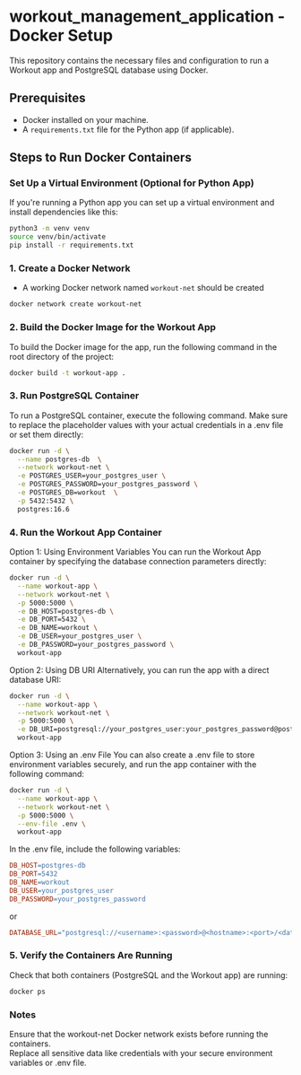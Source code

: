 # workout_management_application - Docker Setup

This repository contains the necessary files and configuration to run a Workout app and PostgreSQL database using Docker.

## Prerequisites

- Docker installed on your machine.
- A `requirements.txt` file for the Python app (if applicable).

## Steps to Run Docker Containers

### Set Up a Virtual Environment (Optional for Python App)
If you're running a Python app you can set up a virtual environment and install dependencies like this:

```bash
python3 -m venv venv
source venv/bin/activate
pip install -r requirements.txt
```

### 1. Create a Docker Network 
- A working Docker network named `workout-net` should be created
  
```bash
docker network create workout-net
```

### 2. Build the Docker Image for the Workout App
To build the Docker image for the app, run the following command in the root directory of the project:

```bash
docker build -t workout-app .
```

### 3. Run PostgreSQL Container
To run a PostgreSQL container, execute the following command. Make sure to replace the placeholder values with your actual credentials in a .env file or set them directly:

```bash
docker run -d \
  --name postgres-db  \
  --network workout-net \
  -e POSTGRES_USER=your_postgres_user \
  -e POSTGRES_PASSWORD=your_postgres_password \
  -e POSTGRES_DB=workout  \
  -p 5432:5432 \
  postgres:16.6
```

### 4. Run the Workout App Container
Option 1: Using Environment Variables
You can run the Workout App container by specifying the database connection parameters directly:

```bash
docker run -d \
  --name workout-app \
  --network workout-net \
  -p 5000:5000 \
  -e DB_HOST=postgres-db \
  -e DB_PORT=5432 \
  -e DB_NAME=workout \
  -e DB_USER=your_postgres_user \
  -e DB_PASSWORD=your_postgres_password \
  workout-app
```

Option 2: Using DB URI
Alternatively, you can run the app with a direct database URI:

```bash
docker run -d \
  --name workout-app \
  --network workout-net \
  -p 5000:5000 \
  -e DB_URI=postgresql://your_postgres_user:your_postgres_password@postgres-db:5432/workout \
  workout-app
```

Option 3: Using an .env File
You can also create a .env file to store environment variables securely, and run the app container with the following command:

```bash
docker run -d \
  --name workout-app \
  --network workout-net \
  -p 5000:5000 \
  --env-file .env \
  workout-app
```
In the .env file, include the following variables:

```makefile
DB_HOST=postgres-db
DB_PORT=5432
DB_NAME=workout
DB_USER=your_postgres_user
DB_PASSWORD=your_postgres_password
```

or 

```makefile
DATABASE_URL="postgresql://<username>:<password>@<hostname>:<port>/<database>"
```

### 5. Verify the Containers Are Running
Check that both containers (PostgreSQL and the Workout app) are running:

```bash
docker ps
```

### Notes
Ensure that the workout-net Docker network exists before running the containers.\
Replace all sensitive data like credentials with your secure environment variables or .env file.



